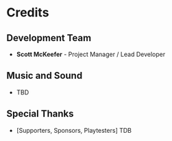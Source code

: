 # Credits

## Development Team
- **Scott McKeefer** - Project Manager / Lead Developer

## Music and Sound
- TBD

## Special Thanks
- [Supporters, Sponsors, Playtesters] TDB
